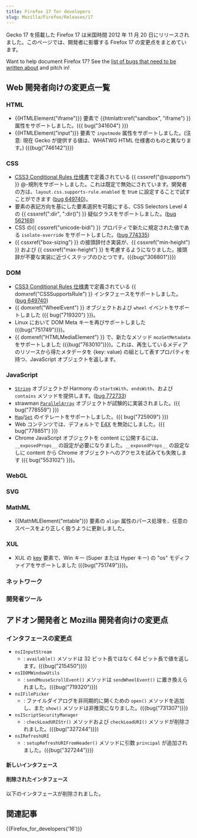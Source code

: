 ```yaml
---
title: Firefox 17 for developers
slug: Mozilla/Firefox/Releases/17
---
```

Gecko 17 を搭載した Firefox 17 は米国時間 2012 年 11 月 20 日にリリースされました。このページでは、開発者に影響する Firefox 17 の変更点をまとめています。

Want to help document Firefox 17? See the [list of bugs that need to be written about](http://beta.elchi3.de/doctracker/#list=fx&version=17.0) and pitch in!

## Web 開発者向けの変更点一覧

### HTML

- {{HTMLElement("iframe")}} 要素で {{htmlattrxref("sandbox", "iframe") }} 属性をサポートしました。({{ bug("341604") }})
- {{HTMLElement("input")}} 要素で `inputmode` 属性をサポートしました。(注意: 現在 Gecko が提供する値は、WHATWG HTML 仕様書のものと異なります。) ({{bug("746142")}})

### CSS

- [CSS3 Conditional Rules 仕様書](http://dev.w3.org/csswg/css3-conditional/)で定義されている {{ cssxref("@supports") }} @-規則をサポートしました。これは既定で無効にされています。開発者の方は、`layout.css.supports-rule.enabled` を true に設定することで試すことができます ([bug 649740](https://bugzilla.mozilla.org/show_bug.cgi?id=649740))。
- 要素の表記方向を基にした要素選択を可能にする、CSS Selectors Level 4 の {{ cssxref(":dir", ":dir()") }} 疑似クラスをサポートしました。([bug 562169](https://bugzilla.mozilla.org/show_bug.cgi?id=562169))
- CSS の{{ cssxref("unicode-bidi") }} プロパティで新たに規定された値である `isolate-override` をサポートしました。([bug 774335](https://bugzilla.mozilla.org/show_bug.cgi?id=774335))
- {{ cssxref("box-sizing") }} の接頭辞付き実装が、{{ cssxref("min-height") }} および {{ cssxref("max-height") }} を考慮するようになりました。接頭辞が不要な実装に近づくステップのひとつです。({{bug("308801")}})

### DOM

- [CSS3 Conditional Rules 仕様書](http://dev.w3.org/csswg/css3-conditional/)で定義されている {{ domxref("CSSSupportsRule") }} インタフェースをサポートしました。([bug 649740](https://bugzilla.mozilla.org/show_bug.cgi?id=649740))
- {{ domxref("WheelEvent") }} オブジェクトおよび `wheel` イベントをサポートしました ({{ bug("719320") }})。
- Linux において DOM Meta キーを再びサポートしました ({{bug("751749")}})。
- {{ domxref("HTMLMediaElement") }} で、新たなメソッド `mozGetMetadata` をサポートしました ({{bug("763010")}})。これは、再生しているメディアのリソースから得たメタデータを {key: value} の組として表すプロパティを持つ、JavaScript オブジェクトを返します。

### JavaScript

- [`String`](/ja/docs/JavaScript/Reference/Global_Objects/String) オブジェクトが Harmony の `startsWith`、`endsWith`、および `contains` メソッドを提供します。([bug 772733](https://bugzilla.mozilla.org/show_bug.cgi?id=772733))
- strawman [`ParallelArray`](/ja/docs/JavaScript/Reference/Global_Objects/ParallelArray) オブジェクトが試験的に実装されました。({{ bug("778559") }})
- [`Map`](/ja/docs/JavaScript/Reference/Global_Objects/Map)/[`Set`](/ja/docs/JavaScript/Reference/Global_Objects/Set) のイテレートをサポートしました。({{ bug("725909") }})
- Web コンテンツでは、デフォルトで [E4X](/ja/docs/E4X) を無効にしました。({{ bug("778851") }})
- Chrome JavaScript オブジェクトを content に公開するには、`__exposedProps__` の設定が必要になりました。`__exposedProps__` の設定なしに content から Chrome オブジェクトへのアクセスを試みても失敗します ({{ bug("553102") }})。

### WebGL

### SVG

### MathML

- {{MathMLElement("mtable")}} 要素の `align` 属性のパース処理を、任意のスペースをより正しく扱うように更新しました。

### XUL

- XUL の [key](/ja/docs/XUL/key) 要素で、Win キー (Super または Hyper キー) の "os" モディファイアをサポートしました ({{bug("751749")}})。

### ネットワーク

### 開発者ツール

## アドオン開発者と Mozilla 開発者向けの変更点

### インタフェースの変更点

- `nsIInputStream`
  - : `available()` メソッドは 32 ビット長ではなく 64 ビット長で値を返します。({{bug("215450")}})
- `nsIDOMWindowUtils`
  - : `sendMouseScrollEvent()` メソッドは `sendWheelEvent()` に置き換えられました。({{bug("719320")}})
- `nsIFilePicker`
  - : ファイルダイアログを非同期的に開くための `open()` メソッドを追加し、また `show()` メソッドは非推奨になりました。({{bug("731307")}})
- `nsIScriptSecurityManager`
  - : `checkLoadURIStr()` メソッドおよび `checkLoadURI()` メソッドが削除されました。({{bug("327244")}})
- `nsIRefreshURI`
  - : `setupRefreshURIFromHeader()` メソッドに引数 `principal` が追加されました。({{bug("327244")}})

#### 新しいインタフェース

#### 削除されたインタフェース

以下のインタフェースが削除されました。

## 関連記事

{{Firefox_for_developers('16')}}
